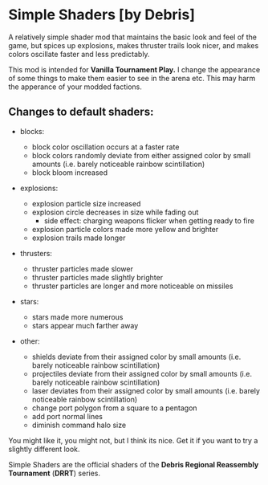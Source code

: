 # Simple Shaders [by Debris]
A relatively simple shader mod that maintains the basic look and feel of the game, but spices up explosions, makes thruster trails look nicer, and makes colors oscillate faster and less predictably.

This mod is intended for **Vanilla Tournament Play.** I change the appearance of some things to make them easier to see in the arena etc. This may harm the apperance of your modded factions.

## Changes to default shaders:

- blocks:
    - block color oscillation occurs at a faster rate
    - block colors randomly deviate from either assigned color by small amounts (i.e. barely noticeable rainbow scintillation)
    - block bloom increased

- explosions:
    - explosion particle size increased
    - explosion circle decreases in size while fading out 
        - side effect: charging weapons flicker when getting ready to fire
    - explosion particle colors made more yellow and brighter
    - explosion trails made longer

- thrusters:
    - thruster particles made slower
    - thruster particles made slightly brighter
    - thruster particles are longer and more noticeable on missiles

- stars:
    - stars made more numerous
    - stars appear much farther away

- other:
    - shields deviate from their assigned color by small amounts (i.e. barely noticeable rainbow scintillation)
    - projectiles deviate from their assigned color by small amounts (i.e. barely noticeable rainbow scintillation)
    - laser deviates from their assigned color by small amounts (i.e. barely noticeable rainbow scintillation)
    - change port polygon from a square to a pentagon
    - add port normal lines
    - diminish command halo size

You might like it, you might not, but I think its nice. Get it if you want to try a slightly different look.

Simple Shaders are the official shaders of the **Debris Regional Reassembly Tournament** (**DRRT**) series.
